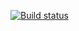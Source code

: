 [![Build status](https://ci.appveyor.com/api/projects/status/5albw5mk9eg6xkea?svg=true)](https://ci.appveyor.com/project/Gts-2022/selenium)
